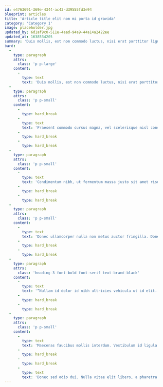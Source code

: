 ```yaml
---
id: e4763691-369e-4344-ac43-d39555fd3e94
blueprint: articles
title: 'Article title elit non mi porta id gravida'
category: 'Category 1'
image: placeholder.jpg
updated_by: 6d1af9c0-511e-4aad-94a9-44a14a2422ee
updated_at: 1638534205
summary: 'Duis mollis, est non commodo luctus, nisi erat porttitor ligula, eget lacinia odio sem nec elit. Morbi leo risus, porta ac consectetur ac.'
bard:
  -
    type: paragraph
    attrs:
      class: 'p p-large'
    content:
      -
        type: text
        text: 'Duis mollis, est non commodo luctus, nisi erat porttitor ligula, eget lacinia odio sem nec elit. Morbi leo risus, porta.'
  -
    type: paragraph
    attrs:
      class: 'p p-small'
    content:
      -
        type: hard_break
      -
        type: text
        text: 'Praesent commodo cursus magna, vel scelerisque nisl consectetur et. Cras justo odio, dapibus ac facilisis in, egestas eget quam. Maecenas faucibus mollis interdum. Integer posuere erat a ante venenatis dapibus posuere velit aliquet. Duis mollis, est non commodo luctus, nisi erat porttitor ligula, eget lacinia odio sem nec elit. Fusce dapibus, tellus ac cursus commodo, tortor mauris.'
      -
        type: hard_break
      -
        type: hard_break
  -
    type: paragraph
    attrs:
      class: 'p p-small'
    content:
      -
        type: text
        text: 'Condimentum nibh, ut fermentum massa justo sit amet risus. Curabitur blandit tempus porttitor.Donec id elit non mi porta gravida at eget metus. Morbi leo risus, porta ac consectetur ac, vestibulum at eros. Aenean eu leo quam. Pellentesque ornare sem lacinia quam venenatis vestibulum. '
      -
        type: hard_break
      -
        type: hard_break
  -
    type: paragraph
    attrs:
      class: 'p p-small'
    content:
      -
        type: text
        text: 'Donec ullamcorper nulla non metus auctor fringilla. Donec ullamcorper nulla non metus auctor fringilla.Praesent commodo cursus magna, vel scelerisque nisl consectetur et. Donec id elit non mi porta gravida at eget metus. Sed posuere consectetur est at lobortis. Cum sociis natoque penatibus et magnis dis parturient montes, nascetur ridiculus mus.'
      -
        type: hard_break
      -
        type: hard_break
  -
    type: paragraph
    attrs:
      class: 'heading-3 font-bold font-serif text-brand-black'
    content:
      -
        type: text
        text: '“Nullam id dolor id nibh ultricies vehicula ut id elit. Fusce dapibus, tellus ac cursus commodo, tortor mauris condimentum.”'
      -
        type: hard_break
      -
        type: hard_break
  -
    type: paragraph
    attrs:
      class: 'p p-small'
    content:
      -
        type: text
        text: 'Maecenas faucibus mollis interdum. Vestibulum id ligula porta felis euismod semper. Aenean lacinia bibendum nulla sed consectetur. Sed posuere consectetur est at lobortis. '
      -
        type: hard_break
      -
        type: hard_break
      -
        type: text
        text: 'Donec sed odio dui. Nulla vitae elit libero, a pharetra augue. Aenean eu leo quam. Pellentesque ornare sem lacinia quam venenatis vestibulum. Nulla vitae elit libero, a pharetra augue. Nulla vitae elit libero, a pharetra augue.'
---
```

